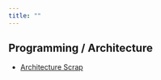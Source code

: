 ```yaml
---
title: ""
---
```


## Programming / Architecture

- [Architecture Scrap](/pkb/programming/architecture/architecture_scrap.html)
